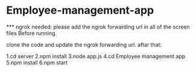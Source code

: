 # Employee-management-app

*** ngrok needed: please add the ngrok forwarding url in all of the screen files Before running.

clone the code and update the ngrok forwarding url.
aftar that:

1.cd server
2.npm install
3.node app.js
4.cd Employee management app
5.npm install
6.npm start

